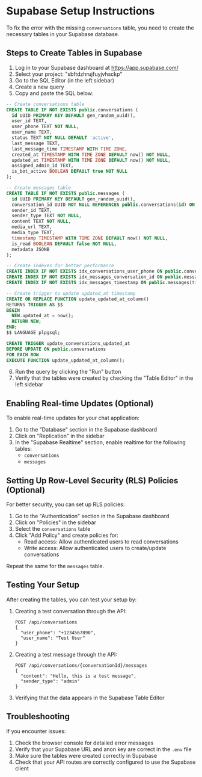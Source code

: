 # Supabase Setup Instructions

To fix the error with the missing `conversations` table, you need to create the necessary tables in your Supabase database.

## Steps to Create Tables in Supabase

1. Log in to your Supabase dashboard at https://app.supabase.com/
2. Select your project: "sbftdzhrujfuyjvhsckp"
3. Go to the SQL Editor (in the left sidebar)
4. Create a new query
5. Copy and paste the SQL below:

```sql
-- Create conversations table
CREATE TABLE IF NOT EXISTS public.conversations (
  id UUID PRIMARY KEY DEFAULT gen_random_uuid(),
  user_id TEXT,
  user_phone TEXT NOT NULL,
  user_name TEXT,
  status TEXT NOT NULL DEFAULT 'active',
  last_message TEXT,
  last_message_time TIMESTAMP WITH TIME ZONE,
  created_at TIMESTAMP WITH TIME ZONE DEFAULT now() NOT NULL,
  updated_at TIMESTAMP WITH TIME ZONE DEFAULT now() NOT NULL,
  assigned_admin_id TEXT,
  is_bot_active BOOLEAN DEFAULT true NOT NULL
);

-- Create messages table
CREATE TABLE IF NOT EXISTS public.messages (
  id UUID PRIMARY KEY DEFAULT gen_random_uuid(),
  conversation_id UUID NOT NULL REFERENCES public.conversations(id) ON DELETE CASCADE,
  sender_id TEXT,
  sender_type TEXT NOT NULL,
  content TEXT NOT NULL,
  media_url TEXT,
  media_type TEXT,
  timestamp TIMESTAMP WITH TIME ZONE DEFAULT now() NOT NULL,
  is_read BOOLEAN DEFAULT false NOT NULL,
  metadata JSONB
);

-- Create indexes for better performance
CREATE INDEX IF NOT EXISTS idx_conversations_user_phone ON public.conversations(user_phone);
CREATE INDEX IF NOT EXISTS idx_messages_conversation_id ON public.messages(conversation_id);
CREATE INDEX IF NOT EXISTS idx_messages_timestamp ON public.messages(timestamp);

-- Create trigger to update updated_at timestamp
CREATE OR REPLACE FUNCTION update_updated_at_column()
RETURNS TRIGGER AS $$
BEGIN
  NEW.updated_at = now();
  RETURN NEW;
END;
$$ LANGUAGE plpgsql;

CREATE TRIGGER update_conversations_updated_at
BEFORE UPDATE ON public.conversations
FOR EACH ROW
EXECUTE FUNCTION update_updated_at_column();
```

6. Run the query by clicking the "Run" button
7. Verify that the tables were created by checking the "Table Editor" in the left sidebar

## Enabling Real-time Updates (Optional)

To enable real-time updates for your chat application:

1. Go to the "Database" section in the Supabase dashboard
2. Click on "Replication" in the sidebar
3. In the "Supabase Realtime" section, enable realtime for the following tables:
   - `conversations`
   - `messages`

## Setting Up Row-Level Security (RLS) Policies (Optional)

For better security, you can set up RLS policies:

1. Go to the "Authentication" section in the Supabase dashboard
2. Click on "Policies" in the sidebar
3. Select the `conversations` table
4. Click "Add Policy" and create policies for:
   - Read access: Allow authenticated users to read conversations
   - Write access: Allow authenticated users to create/update conversations

Repeat the same for the `messages` table.

## Testing Your Setup

After creating the tables, you can test your setup by:

1. Creating a test conversation through the API:
   ```
   POST /api/conversations
   {
     "user_phone": "+1234567890",
     "user_name": "Test User"
   }
   ```

2. Creating a test message through the API:
   ```
   POST /api/conversations/{conversationId}/messages
   {
     "content": "Hello, this is a test message",
     "sender_type": "admin"
   }
   ```

3. Verifying that the data appears in the Supabase Table Editor

## Troubleshooting

If you encounter issues:

1. Check the browser console for detailed error messages
2. Verify that your Supabase URL and anon key are correct in the `.env` file
3. Make sure the tables were created correctly in Supabase
4. Check that your API routes are correctly configured to use the Supabase client
